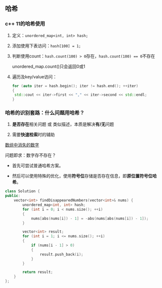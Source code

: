 ## 哈希

### c++ 11的哈希使用

1. 定义：`unordered_map<int, int> hash;`

2. 添加使用下表访问：`hash[100] = 1;`

3. 判断使用count：`hash.count(100) > 0`存在，`hash.count(100) == 0`不存在

   unordered_map.count()只会返回0或1

4. 遍历及key/value访问：

   ```c++
   for (auto iter = hash.begin(); iter != hash.end(); ++iter)
   {
   	std::cout << iter->first << "," << iter->second << std::endl;
   }
   ```



### 哈希的识别套路：什么问题用哈希？

1. **是否存在**相关问题 或 类似描述，本质是解决**有/无**问题

2. 需要**快速检索**时的辅助

   

[数组中消失的数字](https://leetcode-cn.com/problems/find-all-numbers-disappeared-in-an-array/)

问题即求：数字存不存在？

* 首先可尝试普通哈希方案。 

* 然后可以使用特殊的优化，使用**符号位**存储是否存在信息，即**原位置符号位哈希**。

```c++
class Solution {
public:
    vector<int> findDisappearedNumbers(vector<int>& nums) {
        unordered_map<int, int> hash;
        for (int i = 0; i < nums.size(); ++i)
        {
            nums[abs(nums[i]) - 1] = -abs(nums[abs(nums[i]) - 1]);
        }

        vector<int> result;
        for (int i = 1; i <= nums.size(); ++i)
        {
            if (nums[i - 1] > 0)
            {
                result.push_back(i);
            }
        }

        return result;
    }
};
```

